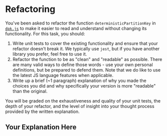 # Refactoring

You've been asked to refactor the function `deterministicPartitionKey` in [`dpk.js`](dpk.js) to make it easier to read
and understand without changing its functionality. For this task, you should:

1. Write unit tests to cover the existing functionality and ensure that your refactor doesn't break it. We typically use
   `jest`, but if you have another library you prefer, feel free to use it.
2. Refactor the function to be as "clean" and "readable" as possible. There are many valid ways to define those words -
   use your own personal definitions, but be prepared to defend them. Note that we do like to use the latest JS language
   features when applicable.
3. Write up a brief (~1 paragraph) explanation of why you made the choices you did and why specifically your version is
   more "readable" than the original.

You will be graded on the exhaustiveness and quality of your unit tests, the depth of your refactor, and the level of
insight into your thought process provided by the written explanation.

## Your Explanation Here
